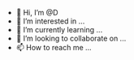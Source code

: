 - 👋 Hi, I’m @D
- 👀 I’m interested in ...
- 🌱 I’m currently learning ...
- 💞️ I’m looking to collaborate on ...
- 📫 How to reach me ...


